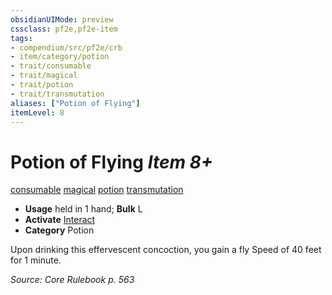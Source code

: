 ```yaml
---
obsidianUIMode: preview
cssclass: pf2e,pf2e-item
tags:
- compendium/src/pf2e/crb
- item/category/potion
- trait/consumable
- trait/magical
- trait/potion
- trait/transmutation
aliases: ["Potion of Flying"]
itemLevel: 8
---
```

# Potion of Flying *Item 8+*  
[consumable](../../../rules/traits/consumable.md)  [magical](../../../rules/traits/magical.md)  [potion](../../../rules/traits/potion.md)  [transmutation](../../../rules/traits/transmutation.md)  

- **Usage** held in 1 hand; **Bulk** L
- **Activate** [Interact](../../../rules/actions/interact.md)
- **Category** Potion

Upon drinking this effervescent concoction, you gain a fly Speed of 40 feet for 1 minute.

*Source: Core Rulebook p. 563*